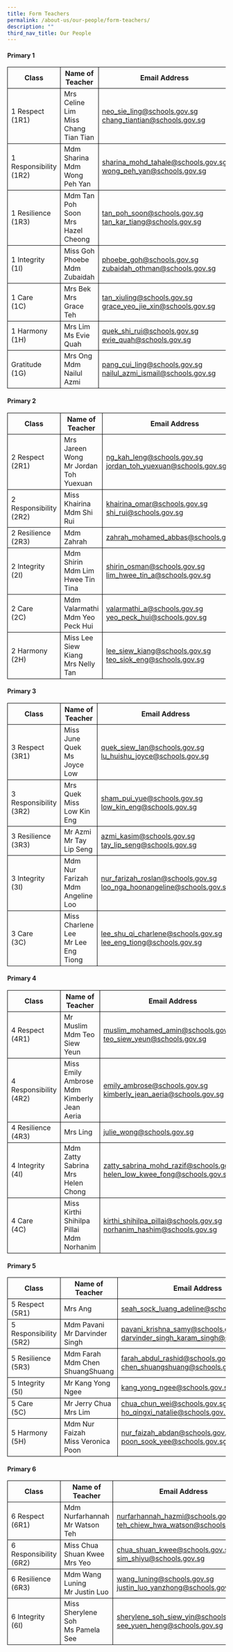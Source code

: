 ```yaml
---
title: Form Teachers
permalink: /about-us/our-people/form-teachers/
description: ""
third_nav_title: Our People
---
```

#### Primary 1
<table>
	<thead>
		<tr>
        	<th style="border:1px solid black;">Class</th>
			<th style="border:1px solid black;">Name of Teacher</th>
			<th style="border:1px solid black;">Email Address</th>
		</tr>
	</thead>
	<tbody>
		<tr>
			<td style="border:1px solid black;">1 Respect<br>(1R1)</td>
            <td style="border:1px solid black;">Mrs Celine Lim<br>Miss Chang Tian Tian</td>
			<td style="border:1px solid black;"><a href="neo_sie_ling@schools.gov.sg">neo_sie_ling@schools.gov.sg</a><br><a href="chang_tiantian@schools.gov.sg">chang_tiantian@schools.gov.sg</a></td>
		</tr>
		<tr>
			<td style="border:1px solid black;">1 Responsibility<br>(1R2)</td>
            <td style="border:1px solid black;">Mdm Sharina<br>Mdm Wong Peh Yan</td>
			<td style="border:1px solid black;"><a href="sharina_mohd_tahale@schools.gov.sg">sharina_mohd_tahale@schools.gov.sg </a><br><a href="wong_peh_yan@schools.gov.sg">wong_peh_yan@schools.gov.sg</a></td>
		</tr>
		<tr>
			<td style="border:1px solid black;">1 Resilience<br>(1R3)</td>
            <td style="border:1px solid black;">Mdm Tan Poh Soon<br>Mrs Hazel Cheong</td>
			<td style="border:1px solid black;"><a href="tan_poh_soon@schools.gov.sg">tan_poh_soon@schools.gov.sg</a><br><a href="tan_kar_tiang@schools.gov.sg">tan_kar_tiang@schools.gov.sg</a></td>
		</tr>     
		<tr>
			<td style="border:1px solid black;">1 Integrity<br>(1I)</td>
            <td style="border:1px solid black;">Miss Goh Phoebe<br>Mdm Zubaidah</td>
			<td style="border:1px solid black;"><a href="phoebe_goh@schools.gov.sg">phoebe_goh@schools.gov.sg</a><br><a href="zubaidah_othman@schools.gov.sg">zubaidah_othman@schools.gov.sg</a></td>
		</tr>
		<tr>
			<td style="border:1px solid black;">1 Care<br>(1C)</td>
            <td style="border:1px solid black;">Mrs Bek<br>Mrs Grace Teh</td>
			<td style="border:1px solid black;"><a href="tan_xiuling@schools.gov.sg">tan_xiuling@schools.gov.sg</a><br><a href="grace_yeo_jie_xin@schools.gov.sg">grace_yeo_jie_xin@schools.gov.sg</a></td>
		</tr>
      	<tr>
			<td style="border:1px solid black;">1 Harmony<br>(1H)</td>
            <td style="border:1px solid black;">Mrs Lim<br>Ms Evie Quah</td>
			<td style="border:1px solid black;"><a href="quek_shi_rui@schools.gov.sg">quek_shi_rui@schools.gov.sg</a><br><a href="evie_quah@schools.gov.sg">evie_quah@schools.gov.sg</a></td>
		</tr>
        <tr>
			<td style="border:1px solid black;">Gratitude<br>(1G)</td>
            <td style="border:1px solid black;">Mrs Ong<br>Mdm Nailul Azmi </td>
			<td style="border:1px solid black;"><a href="pang_cui_ling@schools.gov.sg">pang_cui_ling@schools.gov.sg</a><br><a href="nailul_azmi_ismail@schools.gov.sg">nailul_azmi_ismail@schools.gov.sg</a></td>
		</tr>
	</tbody>
</table>

#### Primary 2

<table>
	<thead>
		<tr>
        	<th style="border:1px solid black;">Class</th>
			<th style="border:1px solid black;">Name of Teacher</th>
			<th style="border:1px solid black;">Email Address</th>
		</tr>
	</thead>
	<tbody>
		<tr>
			<td style="border:1px solid black;">2 Respect<br>(2R1)</td>
            <td style="border:1px solid black;">Mrs Jareen Wong<br>Mr Jordan Toh Yuexuan</td>
			<td style="border:1px solid black;"><a href="ng_kah_leng@schools.gov.sg">ng_kah_leng@schools.gov.sg</a><br><a href="jordan_toh_yuexuan@schools.gov.sg">jordan_toh_yuexuan@schools.gov.sg</a></td>
		</tr>
		<tr>
			<td style="border:1px solid black;">2 Responsibility<br>(2R2)</td>
            <td style="border:1px solid black;">Miss Khairina<br>Mdm Shi Rui</td>
			<td style="border:1px solid black;"><a href="khairina_omar@schools.gov.sg">khairina_omar@schools.gov.sg</a><br><a href="shi_rui@schools.gov.sg">shi_rui@schools.gov.sg</a></td>
		</tr>
		<tr>
			<td style="border:1px solid black;">2 Resilience<br>(2R3)</td>
            <td style="border:1px solid black;">Mdm Zahrah</td>
			<td style="border:1px solid black;"><a href="zahrah_mohamed_abbas@schools.gov.sg">zahrah_mohamed_abbas@schools.gov.sg</a></td>
		</tr>     
		<tr>
			<td style="border:1px solid black;">2 Integrity<br>(2I)</td>
            <td style="border:1px solid black;">Mdm Shirin<br>Mdm Lim Hwee Tin Tina</td>
			<td style="border:1px solid black;"><a href="shirin_osman@schools.gov.sg">shirin_osman@schools.gov.sg</a><br><a href="lim_hwee_tin_a@schools.gov.sg">lim_hwee_tin_a@schools.gov.sg</a></td>
		</tr>
		<tr>
			<td style="border:1px solid black;">2 Care<br>(2C)</td>
            <td style="border:1px solid black;">Mdm Valarmathi<br>Mdm Yeo Peck Hui</td>
			<td style="border:1px solid black;"><a href="valarmathi_a@schools.gov.sg">valarmathi_a@schools.gov.sg</a><br><a href="yeo_peck_hui@schools.gov.sg">yeo_peck_hui@schools.gov.sg</a></td>
		</tr>
      	<tr>
			<td style="border:1px solid black;">2 Harmony<br>(2H)</td>
            <td style="border:1px solid black;">Miss Lee Siew Kiang<br>Mrs Nelly Tan</td>
			<td style="border:1px solid black;"><a href="lee_siew_kiang@schools.gov.sg">lee_siew_kiang@schools.gov.sg</a><br><a href="teo_siok_eng@schools.gov.sg">teo_siok_eng@schools.gov.sg</a></td>
		</tr>
	</tbody>
</table>

#### Primary 3

<table>
	<thead>
		<tr>
        	<th style="border:1px solid black;">Class</th>
			<th style="border:1px solid black;">Name of Teacher</th>
			<th style="border:1px solid black;">Email Address</th>
		</tr>
	</thead>
	<tbody>
		<tr>
			<td style="border:1px solid black;">3 Respect<br>(3R1)</td>
            <td style="border:1px solid black;">Miss June Quek<br>Ms Joyce Low</td>
			<td style="border:1px solid black;"><a href="quek_siew_lan@schools.gov.sg">quek_siew_lan@schools.gov.sg</a><br><a href="lu_huishu_joyce@schools.gov.sg">lu_huishu_joyce@schools.gov.sg</a></td>
		</tr>
		<tr>
			<td style="border:1px solid black;">3 Responsibility<br>(3R2)</td>
            <td style="border:1px solid black;">Mrs Quek<br>Miss Low Kin Eng</td>
			<td style="border:1px solid black;"><a href="sham_pui_yue@schools.gov.sg">sham_pui_yue@schools.gov.sg</a><br><a href="low_kin_eng@schools.gov.sg">low_kin_eng@schools.gov.sg</a></td>
		</tr>
		<tr>
			<td style="border:1px solid black;">3 Resilience<br>(3R3)</td>
            <td style="border:1px solid black;">Mr Azmi<br>Mr Tay Lip Seng</td>
			<td style="border:1px solid black;"><a href="azmi_kasim@schools.gov.sg">azmi_kasim@schools.gov.sg</a><br><a href="tay_lip_seng@schools.gov.sg">tay_lip_seng@schools.gov.sg</a></td>
		</tr>     
		<tr>
			<td style="border:1px solid black;">3 Integrity<br>(3I)</td>
            <td style="border:1px solid black;">Mdm Nur Farizah<br>Mdm Angeline Loo</td>
			<td style="border:1px solid black;"><a href="nur_farizah_roslan@schools.gov.sg">nur_farizah_roslan@schools.gov.sg</a><br><a href="loo_nga_hoonangeline@schools.gov.sg">loo_nga_hoonangeline@schools.gov.sg</a></td>
		</tr>
		<tr>
			<td style="border:1px solid black;">3 Care<br>(3C)</td>
            <td style="border:1px solid black;">Miss Charlene Lee<br>Mr Lee Eng Tiong</td>
			<td style="border:1px solid black;"><a href="lee_shu_qi_charlene@schools.gov.sg">lee_shu_qi_charlene@schools.gov.sg</a><br><a href="lee_eng_tiong@schools.gov.sg">lee_eng_tiong@schools.gov.sg</a></td>
		</tr>
	</tbody>
</table>

#### Primary 4

<table>
	<thead>
		<tr>
        	<th style="border:1px solid black;">Class</th>
			<th style="border:1px solid black;">Name of Teacher</th>
			<th style="border:1px solid black;">Email Address</th>
		</tr>
	</thead>
	<tbody>
		<tr>
			<td style="border:1px solid black;">4 Respect<br>(4R1)</td>
            <td style="border:1px solid black;">Mr Muslim<br>Mdm Teo Siew Yeun</td>
			<td style="border:1px solid black;"><a href="muslim_mohamed_amin@schools.gov.sg">muslim_mohamed_amin@schools.gov.sg</a><br><a href="teo_siew_yeun@schools.gov.sg">teo_siew_yeun@schools.gov.sg</a></td>
		</tr>
		<tr>
			<td style="border:1px solid black;">4 Responsibility<br>(4R2)</td>
            <td style="border:1px solid black;">Miss Emily Ambrose<br>Mdm Kimberly Jean Aeria</td>
			<td style="border:1px solid black;"><a href="emily_ambrose@schools.gov.sg">emily_ambrose@schools.gov.sg</a><br><a href="kimberly_jean_aeria@schools.gov.sg">kimberly_jean_aeria@schools.gov.sg</a></td>
		</tr>
		<tr>
			<td style="border:1px solid black;">4 Resilience<br>(4R3)</td>
            <td style="border:1px solid black;">Mrs Ling</td>
			<td style="border:1px solid black;"><a href="julie_wong@schools.gov.sg">julie_wong@schools.gov.sg</a></td>
		</tr>     
		<tr>
			<td style="border:1px solid black;">4 Integrity<br>(4I)</td>
			<td style="border:1px solid black;">Mdm Zatty Sabrina<br>Mrs Helen Chong</td>
			<td style="border:1px solid black;"><a href="zatty_sabrina_mohd_razif@schools.gov.sg">zatty_sabrina_mohd_razif@schools.gov.sg</a><br><a href="helen_low_kwee_fong@schools.gov.sg">helen_low_kwee_fong@schools.gov.sg</a></td>
		</tr>
		<tr>
			<td style="border:1px solid black;">4 Care<br>(4C)</td>
            <td style="border:1px solid black;">Miss Kirthi Shihilpa Pillai<br>Mdm Norhanim</td>
			<td style="border:1px solid black;"><a href="kirthi_shihilpa_pillai@schools.gov.sg">kirthi_shihilpa_pillai@schools.gov.sg</a><br><a href="norhanim_hashim@schools.gov.sg">norhanim_hashim@schools.gov.sg</a></td>
		</tr>
	</tbody>
</table>

#### Primary 5

<table>
	<thead>
		<tr>
        	<th style="border:1px solid black;">Class</th>
			<th style="border:1px solid black;">Name of Teacher</th>
			<th style="border:1px solid black;">Email Address</th>
		</tr>
	</thead>
	<tbody>
		<tr>
			<td style="border:1px solid black;">5 Respect<br>(5R1)</td>
            <td style="border:1px solid black;">Mrs Ang<br></td>
			<td style="border:1px solid black;"><a href="seah_sock_luang_adeline@schools.gov.sg">seah_sock_luang_adeline@schools.gov.sg</a><br><a href=""></a></td>
		</tr>
		<tr>
			<td style="border:1px solid black;">5 Responsibility<br>(5R2)</td>
            <td style="border:1px solid black;">Mdm Pavani<br>Mr Darvinder Singh</td>
			<td style="border:1px solid black;"><a href="pavani_krishna_samy@schools.gov.sg">pavani_krishna_samy@schools.gov.sg</a><br><a href="darvinder_singh_karam_singh@schools.gov.sg">darvinder_singh_karam_singh@schools.gov.sg</a></td>
		</tr>
		<tr>
			<td style="border:1px solid black;">5 Resilience<br>(5R3)</td>
            <td style="border:1px solid black;">Mdm Farah<br>Mdm Chen ShuangShuang</td>
			<td style="border:1px solid black;"><a href="farah_abdul_rashid@schools.gov.sg">farah_abdul_rashid@schools.gov.sg</a><br><a href="chen_shuangshuang@schools.gov.sg">chen_shuangshuang@schools.gov.sg</a></td>
		</tr>     
		<tr>
			<td style="border:1px solid black;">5 Integrity<br>(5I)</td>
			<td style="border:1px solid black;">Mr Kang Yong Ngee</td>
			<td style="border:1px solid black;"><a href="kang_yong_ngee@schools.gov.sg">kang_yong_ngee@schools.gov.sg</a></td>
		</tr>
		<tr>
			<td style="border:1px solid black;">5 Care<br>(5C)</td>
            <td style="border:1px solid black;">Mr Jerry Chua<br>Mrs Lim</td>
			<td style="border:1px solid black;"><a href="chua_chun_wei@schools.gov.sg">chua_chun_wei@schools.gov.sg</a><br><a href="ho_qingxi_natalie@schools.gov.sg">ho_qingxi_natalie@schools.gov.sg</a></td>
		</tr>
		<tr>
			<td style="border:1px solid black;">5 Harmony<br>(5H)</td>
            <td style="border:1px solid black;">Mdm Nur Faizah<br>Miss Veronica Poon</td>
			<td style="border:1px solid black;"><a href="nur_faizah_abdan@schools.gov.sg">nur_faizah_abdan@schools.gov.sg</a><br><a href="poon_sook_yee@schools.gov.sg">poon_sook_yee@schools.gov.sg</a></td>
		</tr>
	</tbody>
</table>

#### Primary 6

<table>
	<thead>
		<tr>
        	<th style="border:1px solid black;">Class</th>
			<th style="border:1px solid black;">Name of Teacher</th>
			<th style="border:1px solid black;">Email Address</th>
		</tr>
	</thead>
	<tbody>
		<tr>
			<td style="border:1px solid black;">6 Respect<br>(6R1)</td>
            <td style="border:1px solid black;">Mdm Nurfarhannah<br>Mr Watson Teh</td>
			<td style="border:1px solid black;"><a href="nurfarhannah_hazmi@schools.gov.sg">nurfarhannah_hazmi@schools.gov.sg</a><br><a href="teh_chiew_hwa_watson@schools.gov.sg">teh_chiew_hwa_watson@schools.gov.sg</a></td>
		</tr>
		<tr>
			<td style="border:1px solid black;">6 Responsibility<br>(6R2)</td>
            <td style="border:1px solid black;">Miss Chua Shuan Kwee<br>Mrs Yeo</td>
			<td style="border:1px solid black;"><a href="chua_shuan_kwee@schools.gov.sg">chua_shuan_kwee@schools.gov.sg</a><br><a href="sim_shiyu@schools.gov.sg">sim_shiyu@schools.gov.sg</a></td>
		</tr>
		<tr>
			<td style="border:1px solid black;">6 Resilience<br>(6R3)</td>
            <td style="border:1px solid black;">Mdm Wang Luning<br>Mr Justin Luo</td>
			<td style="border:1px solid black;"><a href="wang_luning@schools.gov.sg">wang_luning@schools.gov.sg</a><br><a href="justin_luo_yanzhong@schools.gov.sg">justin_luo_yanzhong@schools.gov.sg</a></td>
		</tr>     
		<tr>
			<td style="border:1px solid black;">6 Integrity<br>(6I)</td>
			<td style="border:1px solid black;">Miss Sherylene Soh<br>Ms Pamela See</td>
			<td style="border:1px solid black;"><a href="sherylene_soh_siew_yin@schools.gov.sg">sherylene_soh_siew_yin@schools.gov.sg</a><br><a href="see_yuen_heng@schools.gov.sg">see_yuen_heng@schools.gov.sg</a></td>
		</tr>
	</tbody>
</table>